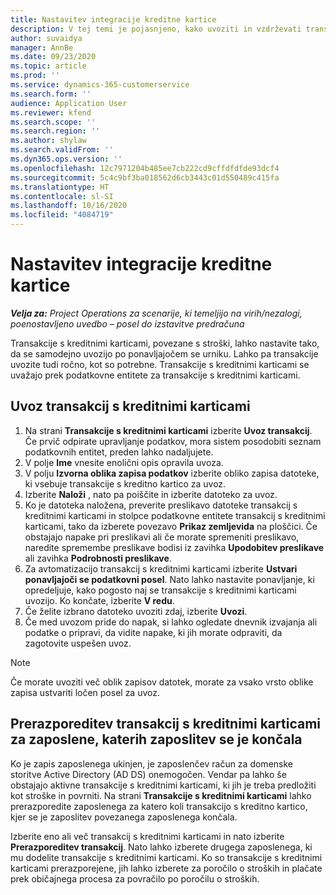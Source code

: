 ```yaml
---
title: Nastavitev integracije kreditne kartice
description: V tej temi je pojasnjeno, kako uvoziti in vzdrževati transakcije s kreditnimi karticami, povezane s stroški.
author: suvaidya
manager: AnnBe
ms.date: 09/23/2020
ms.topic: article
ms.prod: ''
ms.service: dynamics-365-customerservice
ms.search.form: ''
audience: Application User
ms.reviewer: kfend
ms.search.scope: ''
ms.search.region: ''
ms.author: shylaw
ms.search.validFrom: ''
ms.dyn365.ops.version: ''
ms.openlocfilehash: 12c7971204b485ee7cb222cd9cffdfdfde93dcf4
ms.sourcegitcommit: 5c4c9bf3ba018562d6cb3443c01d550489c415fa
ms.translationtype: HT
ms.contentlocale: sl-SI
ms.lasthandoff: 10/16/2020
ms.locfileid: "4084719"
---
```

# <a name="set-up-credit-card-integration"></a>Nastavitev integracije kreditne kartice

_**Velja za:** Project Operations za scenarije, ki temeljijo na virih/nezalogi, poenostavljeno uvedbo – posel do izstavitve predračuna_

Transakcije s kreditnimi karticami, povezane s stroški, lahko nastavite tako, da se samodejno uvozijo po ponavljajočem se urniku. Lahko pa transakcije uvozite tudi ročno, kot so potrebne. Transakcije s kreditnimi karticami se uvažajo prek podatkovne entitete za transakcije s kreditnimi karticami.

## <a name="import-credit-card-transactions"></a>Uvoz transakcij s kreditnimi karticami

1. Na strani **Transakcije s kreditnimi karticami** izberite **Uvoz transakcij**. Če prvič odpirate upravljanje podatkov, mora sistem posodobiti seznam podatkovnih entitet, preden lahko nadaljujete.
2. V polje **Ime** vnesite enolični opis opravila uvoza.
3. V polju **Izvorna oblika zapisa podatkov** izberite obliko zapisa datoteke, ki vsebuje transakcije s kreditno kartico za uvoz.
4. Izberite **Naloži** , nato pa poiščite in izberite datoteko za uvoz.
5. Ko je datoteka naložena, preverite preslikavo datoteke transakcij s kreditnimi karticami in stolpce podatkovne entitete transakcij s kreditnimi karticami, tako da izberete povezavo **Prikaz zemljevida** na ploščici. Če obstajajo napake pri preslikavi ali če morate spremeniti preslikavo, naredite spremembe preslikave bodisi iz zavihka **Upodobitev preslikave** ali zavihka **Podrobnosti preslikave**.
6. Za avtomatizacijo transakcij s kreditnimi karticami izberite **Ustvari ponavljajoči se podatkovni posel**. Nato lahko nastavite ponavljanje, ki opredeljuje, kako pogosto naj se transakcije s kreditnimi karticami uvozijo. Ko končate, izberite **V redu**.
7. Če želite izbrano datoteko uvoziti zdaj, izberite **Uvozi**.
8. Če med uvozom pride do napak, si lahko ogledate dnevnik izvajanja ali podatke o pripravi, da vidite napake, ki jih morate odpraviti, da zagotovite uspešen uvoz.

> [!NOTE]
> Če morate uvoziti več oblik zapisov datotek, morate za vsako vrsto oblike zapisa ustvariti ločen posel za uvoz.

## <a name="reassign-the-credit-card-transactions-for-terminated-employees"></a>Prerazporeditev transakcij s kreditnimi karticami za zaposlene, katerih zaposlitev se je končala

Ko je zapis zaposlenega ukinjen, je zaposlenčev račun za domenske storitve Active Directory (AD DS) onemogočen. Vendar pa lahko še obstajajo aktivne transakcije s kreditnimi karticami, ki jih je treba predložiti kot stroške in povrniti. Na strani **Transakcije s kreditnimi karticami** lahko prerazporedite zaposlenega za katero koli transakcijo s kreditno kartico, kjer se je zaposlitev povezanega zaposlenega končala.

Izberite eno ali več transakcij s kreditnimi karticami in nato izberite **Prerazporeditev transakcij**. Nato lahko izberete drugega zaposlenega, ki mu dodelite transakcije s kreditnimi karticami. Ko so transakcije s kreditnimi karticami prerazporejene, jih lahko izberete za poročilo o stroških in plačate prek običajnega procesa za povračilo po poročilu o stroških.
